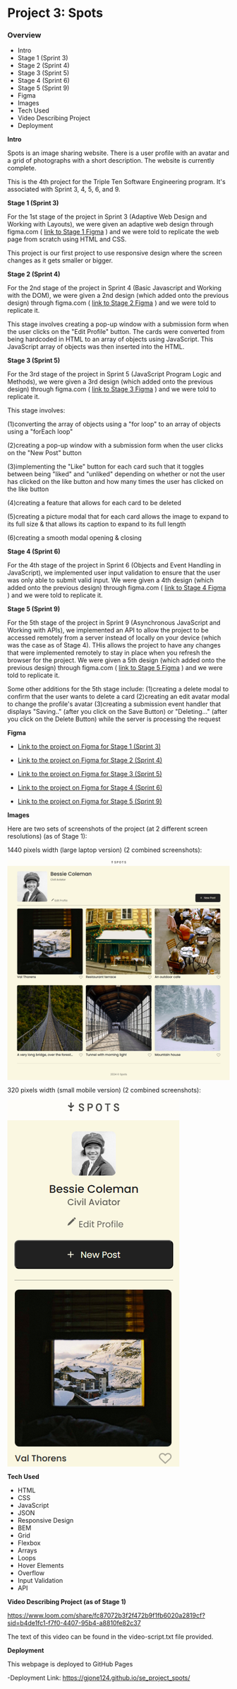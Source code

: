 # Project 3: Spots

### Overview

- Intro
- Stage 1 (Sprint 3)
- Stage 2 (Sprint 4)
- Stage 3 (Sprint 5)
- Stage 4 (Sprint 6)
- Stage 5 (Sprint 9)
- Figma
- Images
- Tech Used
- Video Describing Project
- Deployment

**Intro**

Spots is an image sharing website. There is a user profile with an avatar and a grid of photographs with a short description. The website is currently complete.

This is the 4th project for the Triple Ten Software Engineering program. It's associated with Sprint 3, 4, 5, 6, and 9.

**Stage 1 (Sprint 3)**

For the 1st stage of the project in Sprint 3 (Adaptive Web Design and Working with Layouts), we were given an adaptive web design through figma.com ( [link to Stage 1 Figma](https://www.figma.com/file/BBNm2bC3lj8QQMHlnqRsga/Sprint-3-Project-%E2%80%94-Spots?type=design&node-id=2%3A60&mode=design&t=afgNFybdorZO6cQo-1) ) and we were told to replicate the web page from scratch using HTML and CSS.

This project is our first project to use responsive design where the screen changes as it gets smaller or bigger.

**Stage 2 (Sprint 4)**

For the 2nd stage of the project in Sprint 4 (Basic Javascript and Working with the DOM), we were given a 2nd design (which added onto the previous design) through figma.com ( [link to Stage 2 Figma](https://www.figma.com/design/GfXsvCPiLqITbrVOr7odwc/Sprint-4-Project%3A-Spots?node-id=0-1&t=tQN5JrnznqQ4Wa4c-0) ) and we were told to replicate it.

This stage involves creating a pop-up window with a submission form when the user clicks on the "Edit Profile" button. The cards were converted from being hardcoded in HTML to an array of objects using JavaScript. This JavaScript array of objects was then inserted into the HTML.

**Stage 3 (Sprint 5)**

For the 3rd stage of the project in Sprint 5 (JavaScript Program Logic and Methods), we were given a 3rd design (which added onto the previous design) through figma.com ( [link to Stage 3 Figma](https://www.figma.com/design/1qCS9RkiKiVquBhpOJqjZ0/Sprint-5-Project%3A-Spots?node-id=51-138&node-type=canvas&t=NJZoBcWTFx313b9i-0) ) and we were told to replicate it.

This stage involves:

(1)converting the array of objects using a "for loop" to an array of objects using a "forEach loop"

(2)creating a pop-up window with a submission form when the user clicks on the "New Post" button

(3)implementing the "Like" button for each card such that it toggles between being "liked" and "unliked" depending on whether or not the user has clicked on the like button and how many times the user has clicked on the like button

(4)creating a feature that allows for each card to be deleted

(5)creating a picture modal that for each card allows the image to expand to its full size & that allows its caption to expand to its full length

(6)creating a smooth modal opening & closing

**Stage 4 (Sprint 6)**

For the 4th stage of the project in Sprint 6 (Objects and Event Handling in JavaScript), we implemented user input validation to ensure that the user was only able to submit valid input. We were given a 4th design (which added onto the previous design) through figma.com ( [link to Stage 4 Figma](https://www.figma.com/design/jFtXsDr4XOyebKcgjyXN6W/Sprint-6-Project%3A-Spots?node-id=0-1&node-type=canvas&t=AqkMzv182siS3OdU-0) ) and we were told to replicate it.

**Stage 5 (Sprint 9)**

For the 5th stage of the project in Sprint 9 (Asynchronous JavaScript and Working with APIs), we implemented an API to allow the project to be accessed remotely from a server instead of locally on your device (which was the case as of Stage 4). THis allows the project to have any changes that were implemented remotely to stay in place when you refresh the browser for the project. We were given a 5th design (which added onto the previous design) through figma.com ( [link to Stage 5 Figma](https://www.figma.com/design/mXGZ6wZ4QPKx5KjpHX9QCV/Sprint-9-Project%3A-Spots?node-id=0-1&t=q3sLidv5V6u8hM1F-0) ) and we were told to replicate it.

Some other additions for the 5th stage include:
(1)creating a delete modal to confirm that the user wants to delete a card
(2)creating an edit avatar modal to change the profile's avatar
(3)creating a submission event handler that displays "Saving.." (after you click on the Save Button) or "Deleting..." (after you click on the Delete Button) while the server is processing the request

**Figma**

- [Link to the project on Figma for Stage 1 (Sprint 3)](https://www.figma.com/file/BBNm2bC3lj8QQMHlnqRsga/Sprint-3-Project-%E2%80%94-Spots?type=design&node-id=2%3A60&mode=design&t=afgNFybdorZO6cQo-1)

- [Link to the project on Figma for Stage 2 (Sprint 4)](https://www.figma.com/design/GfXsvCPiLqITbrVOr7odwc/Sprint-4-Project%3A-Spots?node-id=0-1&t=tQN5JrnznqQ4Wa4c-0)

- [Link to the project on Figma for Stage 3 (Sprint 5)](https://www.figma.com/design/1qCS9RkiKiVquBhpOJqjZ0/Sprint-5-Project%3A-Spots?node-id=51-138&node-type=canvas&t=NJZoBcWTFx313b9i-0)

- [Link to the project on Figma for Stage 4 (Sprint 6)](https://www.figma.com/design/jFtXsDr4XOyebKcgjyXN6W/Sprint-6-Project%3A-Spots?node-id=0-1&node-type=canvas&t=AqkMzv182siS3OdU-0)

- [Link to the project on Figma for Stage 5 (Sprint 9)](https://www.figma.com/design/mXGZ6wZ4QPKx5KjpHX9QCV/Sprint-9-Project%3A-Spots?node-id=0-1&t=q3sLidv5V6u8hM1F-0)

**Images**

Here are two sets of screenshots of the project (at 2 different screen resolutions) (as of Stage 1):

1440 pixels width (large laptop version) (2 combined screenshots):

<div display="flex"><img align="center" alt="First Screenshot of Large Laptop Version" src="./src/images/laptop-screenshot-1.png" /></div>
<div display="flex"><img align="center" alt="Second Screenshot of Large Laptop Version" src="./src/images/laptop-screenshot-2.png" /></div>

320 pixels width (small mobile version) (2 combined screenshots):

<div display="flex"><img align="center" width="390px" alt="First Screenshot of Small Mobile Version" src="./src/images/mobile-screenshot-1.png" /></div>
<div display="flex"><img align="center" width="390px" alt="Second Screenshot of Small Mobile Version" src="./src/images/mobile-screenshot-2.png" /></div>

**Tech Used**

- HTML
- CSS
- JavaScript
- JSON
- Responsive Design
- BEM
- Grid
- Flexbox
- Arrays
- Loops
- Hover Elements
- Overflow
- Input Validation
- API

**Video Describing Project (as of Stage 1)**

https://www.loom.com/share/fc87072b3f2f472b9f1fb6020a2819cf?sid=b4de1fc1-f7f0-4407-95b4-a8810fe82c37

The text of this video can be found in the video-script.txt file provided.

**Deployment**

This webpage is deployed to GitHub Pages

-Deployment Link: https://gjone124.github.io/se_project_spots/
